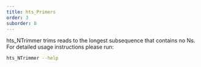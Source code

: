 ```yaml
---
title: hts_Primers
order: 3
suborder: 8
---
```


hts_NTrimmer trims reads to the longest subsequence that contains no Ns.
For detailed usage instructions please run:

```bash
hts_NTrimmer --help
```
